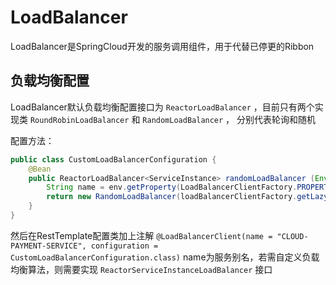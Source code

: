 # LoadBalancer

LoadBalancer是SpringCloud开发的服务调用组件，用于代替已停更的Ribbon

## 负载均衡配置

LoadBalancer默认负载均衡配置接口为 `ReactorLoadBalancer` ，目前只有两个实现类 `RoundRobinLoadBalancer` 和 `RandomLoadBalancer` ， 分别代表轮询和随机

配置方法：

```java
public class CustomLoadBalancerConfiguration {
    @Bean
    public ReactorLoadBalancer<ServiceInstance> randomLoadBalancer (Environment env, LoadBalancerClientFactory loadBalancerClientFactory) {
        String name = env.getProperty(LoadBalancerClientFactory.PROPERTY_NAME);
        return new RandomLoadBalancer(loadBalancerClientFactory.getLazyProvider(name, ServiceInstanceListSupplier.class), name);
    }
}
```

然后在RestTemplate配置类加上注解 `@LoadBalancerClient(name = "CLOUD-PAYMENT-SERVICE", configuration = CustomLoadBalancerConfiguration.class)` name为服务别名，若需自定义负载均衡算法，则需要实现 `ReactorServiceInstanceLoadBalancer` 接口
